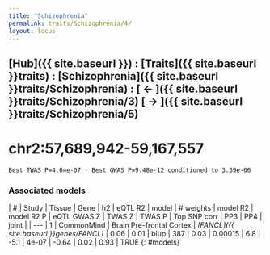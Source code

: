 ```yaml
---
title: "Schizophrenia"
permalink: traits/Schizophrenia/4/ 
layout: locus
---
```


## [Hub]({{ site.baseurl }}) : [Traits]({{ site.baseurl }}traits) : [Schizophrenia]({{ site.baseurl }}traits/Schizophrenia) :  [ ← ]({{ site.baseurl }}traits/Schizophrenia/3)  [ → ]({{ site.baseurl }}traits/Schizophrenia/5)

# chr2:57,689,942-59,167,557

`Best TWAS P=4.04e-07 · Best GWAS P=9.48e-12 conditioned to 3.39e-06`

<script>
Plotly.d3.csv("../4.cond.csv", function(data){ processData(data) } );
</script><div id="graph"></div>

### Associated models

| # | Study | Tissue | Gene | h2 | eQTL R2 | model | # weights | model R2 | model R2 P | eQTL GWAS Z | TWAS Z | TWAS P | Top SNP corr | PP3 | PP4 | joint |
| --- |
1 | CommonMind | Brain Pre-frontal Cortex | *[FANCL]({{ site.baseurl }}genes/FANCL)* | 0.06 | 0.01 | blup | 387 | 0.03 | 0.00015 | 6.8 | -5.1 | 4e-07 | -0.64 | 0.02 | 0.93 | TRUE
{: #models}

